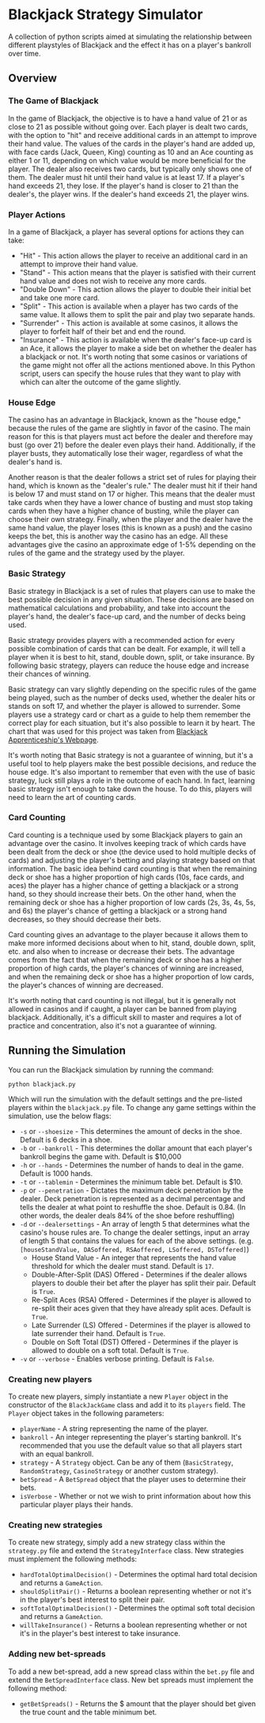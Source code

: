 # Blackjack Strategy Simulator

A collection of python scripts aimed at simulating the relationship between different playstyles of Blackjack and the effect it has on a player's bankroll over time.

## Overview

### The Game of Blackjack

In the game of Blackjack, the objective is to have a hand value of 21 or as close to 21 as possible without going over. Each player is dealt two cards, with the option to "hit" and receive additional cards in an attempt to improve their hand value. The values of the cards in the player's hand are added up, with face cards (Jack, Queen, King) counting as 10 and an Ace counting as either 1 or 11, depending on which value would be more beneficial for the player. The dealer also receives two cards, but typically only shows one of them. The dealer must hit until their hand value is at least 17. If a player's hand exceeds 21, they lose. If the player's hand is closer to 21 than the dealer's, the player wins. If the dealer's hand exceeds 21, the player wins.

### Player Actions

In a game of Blackjack, a player has several options for actions they can take:
* "Hit" - This action allows the player to receive an additional card in an attempt to improve their hand value.
* "Stand" - This action means that the player is satisfied with their current hand value and does not wish to receive any more cards.
* "Double Down" - This action allows the player to double their initial bet and take one more card.
* "Split" - This action is available when a player has two cards of the same value. It allows them to split the pair and play two separate hands.
* "Surrender" - This action is available at some casinos, it allows the player to forfeit half of their bet and end the round.
* "Insurance" - This action is available when the dealer's face-up card is an Ace, it allows the player to make a side bet on whether the dealer has a blackjack or not.
It's worth noting that some casinos or variations of the game might not offer all the actions mentioned above. In this Python script, users can specify the house rules that they want to play with which can alter the outcome of the game slightly. 

### House Edge

The casino has an advantage in Blackjack, known as the "house edge," because the rules of the game are slightly in favor of the casino. The main reason for this is that players must act before the dealer and therefore may bust (go over 21) before the dealer even plays their hand. Additionally, if the player busts, they automatically lose their wager, regardless of what the dealer's hand is.

Another reason is that the dealer follows a strict set of rules for playing their hand, which is known as the "dealer's rule." The dealer must hit if their hand is below 17 and must stand on 17 or higher. This means that the dealer must take cards when they have a lower chance of busting and must stop taking cards when they have a higher chance of busting, while the player can choose their own strategy. Finally, when the player and the dealer have the same hand value, the player loses (this is known as a push) and the casino keeps the bet, this is another way the casino has an edge. All these advantages give the casino an approximate edge of 1-5% depending on the rules of the game and the strategy used by the player.

### Basic Strategy

Basic strategy in Blackjack is a set of rules that players can use to make the best possible decision in any given situation. These decisions are based on mathematical calculations and probability, and take into account the player's hand, the dealer's face-up card, and the number of decks being used.

Basic strategy provides players with a recommended action for every possible combination of cards that can be dealt. For example, it will tell a player when it is best to hit, stand, double down, split, or take insurance. By following basic strategy, players can reduce the house edge and increase their chances of winning.

Basic strategy can vary slightly depending on the specific rules of the game being played, such as the number of decks used, whether the dealer hits or stands on soft 17, and whether the player is allowed to surrender. Some players use a strategy card or chart as a guide to help them remember the correct play for each situation, but it's also possible to learn it by heart. The chart that was used for this project was taken from [Blackjack Apprenticeship's Webpage](https://www.blackjackapprenticeship.com/blackjack-strategy-charts/).

It's worth noting that Basic strategy is not a guarantee of winning, but it's a useful tool to help players make the best possible decisions, and reduce the house edge. It's also important to remember that even with the use of basic strategy, luck still plays a role in the outcome of each hand. In fact, learning basic strategy isn't enough to take down the house. To do this, players will need to learn the art of counting cards.

### Card Counting

Card counting is a technique used by some Blackjack players to gain an advantage over the casino. It involves keeping track of which cards have been dealt from the deck or shoe (the device used to hold multiple decks of cards) and adjusting the player's betting and playing strategy based on that information. The basic idea behind card counting is that when the remaining deck or shoe has a higher proportion of high cards (10s, face cards, and aces) the player has a higher chance of getting a blackjack or a strong hand, so they should increase their bets. On the other hand, when the remaining deck or shoe has a higher proportion of low cards (2s, 3s, 4s, 5s, and 6s) the player's chance of getting a blackjack or a strong hand decreases, so they should decrease their bets.

Card counting gives an advantage to the player because it allows them to make more informed decisions about when to hit, stand, double down, split, etc. and also when to increase or decrease their bets. The advantage comes from the fact that when the remaining deck or shoe has a higher proportion of high cards, the player's chances of winning are increased, and when the remaining deck or shoe has a higher proportion of low cards, the player's chances of winning are decreased.

It's worth noting that card counting is not illegal, but it is generally not allowed in casinos and if caught, a player can be banned from playing blackjack. Additionally, it's a difficult skill to master and requires a lot of practice and concentration, also it's not a guarantee of winning.

## Running the Simulation

You can run the Blackjack simulation by running the command:
```
python blackjack.py
```
Which will run the simulation with the default settings and the pre-listed players within the `blackjack.py` file. To change any game settings within the simulation, use the below flags:
* `-s` or `--shoesize` - This determines the amount of decks in the shoe. Default is 6 decks in a shoe.
* `-b` or `--bankroll` - This determines the dollar amount that each player's bankroll begins the game with. Default is $10,000
* `-h` or `--hands` - Determines the number of hands to deal in the game. Default is 1000 hands.
* `-t` or `--tablemin` - Determines the minimum table bet. Default is $10.
* `-p` or `--penetration` - Dictates the maximum deck penetration by the dealer. Deck penetration is represented as a decimal percentage and tells the dealer at what point to reshuffle the shoe. Default is 0.84. (In other words, the dealer deals 84% of the shoe before reshuffling)
* `-d` or `--dealersettings` - An array of length 5 that determines what the casino's house rules are. To change the dealer settings, input an array of length 5 that contains the values for each of the above settings. (e.g. `[houseStandValue, DASoffered, RSAoffered, LSoffered, DSToffered]`)
  * House Stand Value - An integer that represents the hand value threshold for which the dealer must stand. Default is `17`.
  * Double-After-Split (DAS) Offered - Determines if the dealer allows players to double their bet after the player has split their pair. Default is `True`.
  * Re-Split Aces (RSA) Offered - Determines if the player is allowed to re-split their aces given that they have already split aces. Default is `True`.
  * Late Surrender (LS) Offered - Determines if the player is allowed to late surrender their hand. Default is `True`.
  * Double on Soft Total (DST) Offered - Determines if the player is allowed to double on a soft total. Default is `True`.
 * `-v` or `--verbose` - Enables verbose printing. Default is `False`.
 
 ### Creating new players
 
 To create new players, simply instantiate a new `Player` object in the constructor of the `BlackJackGame` class and add it to its `players` field. The `Player` object takes in the following parameters:
 * `playerName` - A string representing the name of the player.
 * `bankroll` - An integer representing the player's starting bankroll. It's recommended that you use the default value so that all players start with an equal bankroll. 
 * `strategy` - A `Strategy` object. Can be any of them (`BasicStrategy`, `RandomStrategy`, `CasinoStrategy` or another custom strategy).
 * `betSpread` - A `BetSpread` object that the player uses to determine their bets.
 * `isVerbose` - Whether or not we wish to print information about how this particular player plays their hands.
 
 ### Creating new strategies
 
 To create new strategy, simply add a new strategy class within the `strategy.py` file and extend the `StrategyInterface` class. New strategies must implement the following methods:
 * `hardTotalOptimalDecision()` - Determines the optimal hard total decision and returns a `GameAction`.
 * `shouldSplitPair()` - Returns a boolean representing whether or not it's in the player's best interest to split their pair.
 * `softTotalOptimalDecision()` - Determines the optimal soft total decision and returns a `GameAction`.
 * `willTakeInsurance()` - Returns a boolean representing whether or not it's in the player's best interest to take insurance.
 
 ### Adding new bet-spreads

To add a new bet-spread, add a new spread class within the `bet.py` file and extend the `BetSpreadInterface` class. New bet spreads must implement the following method:
* `getBetSpreads()` - Returns the $ amount that the player should bet given the true count and the table minimum bet. 
